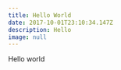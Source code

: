 ```yaml
---
title: Hello World
date: 2017-10-01T23:10:34.147Z
description: Hello
image: null
---
```

Hello world
